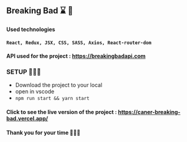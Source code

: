 ## Breaking Bad ⌛️ 🔫

#### Used technologies

#### `React, Redux, JSX, CSS, SASS, Axios, React-router-dom`

#### API used for the project : https://breakingbadapi.com

### SETUP 🚀🚀🚀

- Download the project to your local
- open in vscode
- `npm run start && yarn start`

#### Click to see the live version of the project : https://caner-breaking-bad.vercel.app/

#### Thank you for your time 🥳🥳🥳

